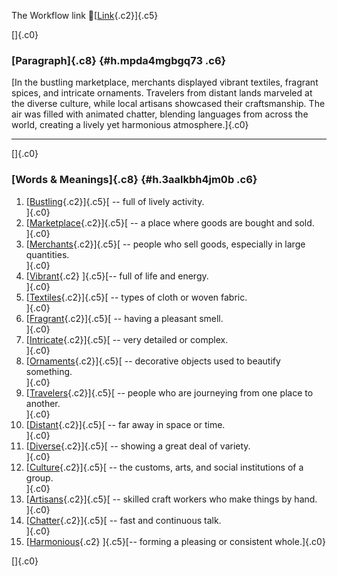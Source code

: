 The Workflow link
👏[[Link](https://www.google.com/url?q=http://www.google.com&sa=D&source=editors&ust=1759415325790716&usg=AOvVaw0K2EY5mWdsZY8EHnFcMasv){.c2}]{.c5}

[]{.c0}

### [Paragraph]{.c8} {#h.mpda4mgbgq73 .c6}

[In the bustling marketplace, merchants displayed vibrant textiles,
fragrant spices, and intricate ornaments. Travelers from distant lands
marveled at the diverse culture, while local artisans showcased their
craftsmanship. The air was filled with animated chatter, blending
languages from across the world, creating a lively yet harmonious
atmosphere.]{.c0}

------------------------------------------------------------------------

[]{.c0}

### [Words & Meanings]{.c8} {#h.3aalkbh4jm0b .c6}

1.  [[Bustling](https://www.google.com/url?q=http://www.google.com&sa=D&source=editors&ust=1759415325792596&usg=AOvVaw0PXIsipI7ghmulenN4NVNd){.c2}]{.c5}[ --
    full of lively activity.\
    ]{.c0}
2.  [[Marketplace](https://www.google.com/url?q=http://www.google.com&sa=D&source=editors&ust=1759415325792991&usg=AOvVaw1oUou0XHaeO-p09Wf422OZ){.c2}]{.c5}[ --
    a place where goods are bought and sold.\
    ]{.c0}
3.  [[Merchants](https://www.google.com/url?q=http://www.google.com&sa=D&source=editors&ust=1759415325793375&usg=AOvVaw2PgmiCqG1FvxpDxCBkZ-Ne){.c2}]{.c5}[ --
    people who sell goods, especially in large quantities.\
    ]{.c0}
4.  [[Vibrant](https://www.google.com/url?q=http://www.google.com&sa=D&source=editors&ust=1759415325793806&usg=AOvVaw2w3AuKgwg98XbtHUri-vDl){.c2}
    ]{.c5}[-- full of life and energy.\
    ]{.c0}
5.  [[Textiles](https://www.google.com/url?q=http://www.google.com&sa=D&source=editors&ust=1759415325794116&usg=AOvVaw2aWmPGNn4Bx1ZGbOBrojtH){.c2}]{.c5}[ --
    types of cloth or woven fabric.\
    ]{.c0}
6.  [[Fragrant](https://www.google.com/url?q=http://www.google.com&sa=D&source=editors&ust=1759415325794486&usg=AOvVaw19NkTgWRSojzHVDdgGLWWq){.c2}]{.c5}[ --
    having a pleasant smell.\
    ]{.c0}
7.  [[Intricate](https://www.google.com/url?q=http://www.google.com&sa=D&source=editors&ust=1759415325794810&usg=AOvVaw07C36pQbFa8b1tvip9Zl1R){.c2}]{.c5}[ --
    very detailed or complex.\
    ]{.c0}
8.  [[Ornaments](https://www.google.com/url?q=http://www.google.com&sa=D&source=editors&ust=1759415325795138&usg=AOvVaw2ZXHgXiZYJqMbYtW8CUhJ-){.c2}]{.c5}[ --
    decorative objects used to beautify something.\
    ]{.c0}
9.  [[Travelers](https://www.google.com/url?q=http://www.google.com&sa=D&source=editors&ust=1759415325795530&usg=AOvVaw1_Tek16wedStjW1pHX_lRD){.c2}]{.c5}[ --
    people who are journeying from one place to another.\
    ]{.c0}
10. [[Distant](https://www.google.com/url?q=http://www.google.com&sa=D&source=editors&ust=1759415325795897&usg=AOvVaw2xIprmj0Ca0ol6M6jZjfpZ){.c2}]{.c5}[ --
    far away in space or time.\
    ]{.c0}
11. [[Diverse](https://www.google.com/url?q=http://www.google.com&sa=D&source=editors&ust=1759415325796196&usg=AOvVaw1eylMPOGpbvDWztz5wtZw2){.c2}]{.c5}[ --
    showing a great deal of variety.\
    ]{.c0}
12. [[Culture](https://www.google.com/url?q=http://www.google.com&sa=D&source=editors&ust=1759415325796577&usg=AOvVaw1BXU95GqfHoAOOaWggR3xT){.c2}]{.c5}[ --
    the customs, arts, and social institutions of a group.\
    ]{.c0}
13. [[Artisans](https://www.google.com/url?q=http://www.google.com&sa=D&source=editors&ust=1759415325797010&usg=AOvVaw26wn59v1i2dLZSB-5GiQTJ){.c2}]{.c5}[ --
    skilled craft workers who make things by hand.\
    ]{.c0}
14. [[Chatter](https://www.google.com/url?q=http://www.google.com&sa=D&source=editors&ust=1759415325797404&usg=AOvVaw1vLvqp4rcUMvAqptxJorvK){.c2}]{.c5}[ --
    fast and continuous talk.\
    ]{.c0}
15. [[Harmonious](https://www.google.com/url?q=http://www.google.com&sa=D&source=editors&ust=1759415325797747&usg=AOvVaw12nendYjYc0_fBrnIhEgL0){.c2}
    ]{.c5}[-- forming a pleasing or consistent whole.]{.c0}

[]{.c0}
